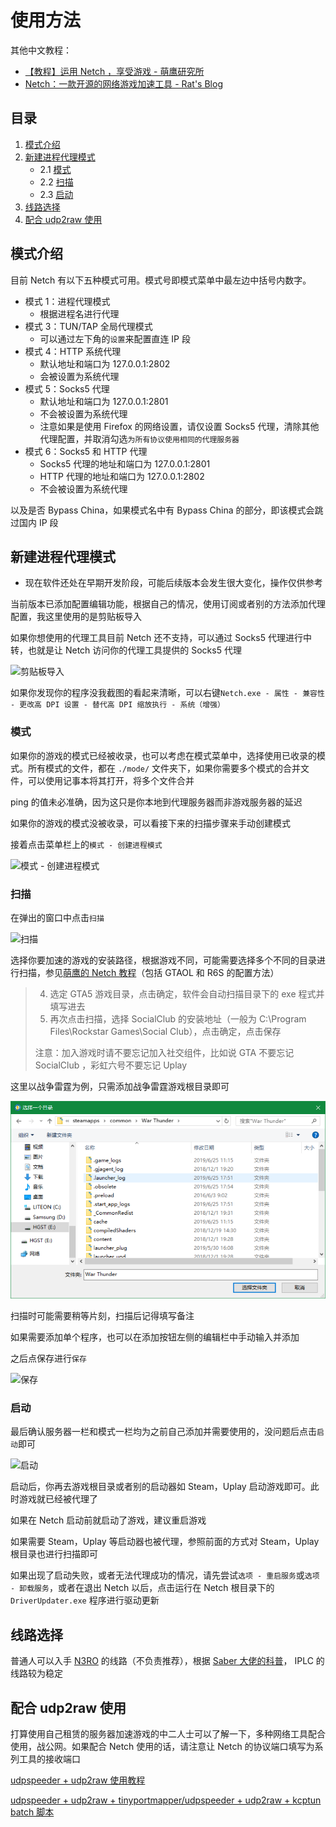 # 使用方法

其他中文教程：

- [【教程】运用 Netch ，享受游戏 - 萌鹰研究所](https://www.eaglemoe.com/archives/142)
- [Netch：一款开源的网络游戏加速工具 - Rat's Blog](https://www.moerats.com/archives/959/)

## 目录

1. [模式介绍](#模式介绍)
2. [新建进程代理模式](#新建进程代理模式)
   - 2.1 [模式](#模式)
   - 2.2 [扫描](#扫描)
   - 2.3 [启动](#启动)
3. [线路选择](#线路选择)
4. [配合 udp2raw 使用](#配合-udp2raw-使用)

## 模式介绍

目前 Netch 有以下五种模式可用。模式号即模式菜单中最左边中括号内数字。

- 模式 1：进程代理模式
  - 根据进程名进行代理
- 模式 3：TUN/TAP 全局代理模式
  - 可以通过左下角的`设置`来配置直连 IP 段
- 模式 4：HTTP 系统代理
  - 默认地址和端口为 127.0.0.1:2802
  - 会被设置为系统代理
- 模式 5：Socks5 代理
  - 默认地址和端口为 127.0.0.1:2801
  - 不会被设置为系统代理
  - 注意如果是使用 Firefox 的网络设置，请仅设置 Socks5 代理，清除其他代理配置，并取消勾选`为所有协议使用相同的代理服务器`
- 模式 6：Socks5 和 HTTP 代理
  - Socks5 代理的地址和端口为 127.0.0.1:2801
  - HTTP 代理的地址和端口为 127.0.0.1:2802
  - 不会被设置为系统代理

以及是否 Bypass China，如果模式名中有 Bypass China 的部分，即该模式会跳过国内 IP 段

## 新建进程代理模式

- 现在软件还处在早期开发阶段，可能后续版本会发生很大变化，操作仅供参考

当前版本已添加配置编辑功能，根据自己的情况，使用订阅或者别的方法添加代理配置，我这里使用的是剪贴板导入

如果你想使用的代理工具目前 Netch 还不支持，可以通过 Socks5 代理进行中转，也就是让 Netch 访问你的代理工具提供的 Socks5 代理

![剪贴板导入](https://raw.githubusercontent.com/BingLingGroup/BingLingGroup.github.io/img/Netch_guide/2019-06-24_210438.png)

如果你发现你的程序没我截图的看起来清晰，可以右键`Netch.exe - 属性 - 兼容性 - 更改高 DPI 设置 - 替代高 DPI 缩放执行 - 系统（增强）`

### 模式

如果你的游戏的模式已经被收录，也可以考虑在模式菜单中，选择使用已收录的模式。所有模式的文件，都在 `./mode/` 文件夹下，如果你需要多个模式的合并文件，可以使用记事本将其打开，将多个文件合并

ping 的值未必准确，因为这只是你本地到代理服务器而非游戏服务器的延迟

如果你的游戏的模式没被收录，可以看接下来的扫描步骤来手动创建模式

接着点击菜单栏上的`模式 - 创建进程模式`

![模式 - 创建进程模式](https://raw.githubusercontent.com/BingLingGroup/BingLingGroup.github.io/img/Netch_guide/2019-06-24%20211537.png)

### 扫描

在弹出的窗口中点击`扫描`

![扫描](https://raw.githubusercontent.com/BingLingGroup/BingLingGroup.github.io/img/Netch_guide/2019-06-24%20211842.png)

选择你要加速的游戏的安装路径，根据游戏不同，可能需要选择多个不同的目录进行扫描，参见[萌鹰的 Netch 教程](https://www.eaglemoe.com/archives/142)（包括 GTAOL 和 R6S 的配置方法）

>4. 选定 GTA5 游戏目录，点击确定，软件会自动扫描目录下的 exe 程式并填写进去
>5. 再次点击扫描，选择 SocialClub 的安装地址（一般为 C:\Program Files\Rockstar Games\Social Club），点击确定，点击保存
>
>注意：加入游戏时请不要忘记加入社交组件，比如说 GTA 不要忘记 SocialClub ，彩虹六号不要忘记 Uplay

这里以战争雷霆为例，只需添加战争雷霆游戏根目录即可

![选择路径](screenshots/Browse_For_Folder.png)

扫描时可能需要稍等片刻，扫描后记得填写备注

如果需要添加单个程序，也可以在添加按钮左侧的编辑栏中手动输入并添加

之后点保存进行`保存`

![保存](https://raw.githubusercontent.com/BingLingGroup/BingLingGroup.github.io/img/Netch_guide/2019-06-24%20212837.png)

### 启动

最后确认服务器一栏和模式一栏均为之前自己添加并需要使用的，没问题后点击`启动`即可

![启动](https://raw.githubusercontent.com/BingLingGroup/BingLingGroup.github.io/img/Netch_guide/2019-06-24%20213121.png)

启动后，你再去游戏根目录或者别的启动器如 Steam，Uplay 启动游戏即可。此时游戏就已经被代理了

如果在 Netch 启动前就启动了游戏，建议重启游戏

如果需要 Steam，Uplay 等启动器也被代理，参照前面的方式对 Steam，Uplay 根目录也进行扫描即可

如果出现了启动失败，或者无法代理成功的情况，请先尝试`选项 - 重启服务`或`选项 - 卸载服务`，或者在退出 Netch 以后，点击运行在 Netch 根目录下的 `DriverUpdater.exe` 程序进行驱动更新

## 线路选择

普通人可以入手 [N3RO](https://n3ro.io/register?ref=530) 的线路（不负责推荐），根据 [Saber 大佬的科普](https://t.me/sabershome/197)， IPLC 的线路较为稳定

## 配合 udp2raw 使用

打算使用自己租赁的服务器加速游戏的中二人士可以了解一下，多种网络工具配合使用，战公网。如果配合 Netch 使用的话，请注意让 Netch 的协议端口填写为系列工具的接收端口

[udpspeeder + udp2raw 使用教程](https://www.moerats.com/archives/662/)

[udpspeeder + udp2raw + tinyportmapper/udpspeeder + udp2raw + kcptun batch 脚本](https://github.com/BingLingGroup/run-udp2raw-batch)
